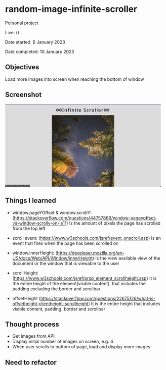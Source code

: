 # random-image-infinite-scroller

Personal project

Live: ()

Date started: 9 January 2023

Date completed: 10 January 2023

## Objectives

Load more images into screen when reaching the bottom of window

## Screenshot

![Alt text](Screenshot%202023-01-10%20at%2011.18.00.png)

## Things I learned

- window.pageYOffset & window.scrollY:(https://stackoverflow.com/questions/44757869/window-pageyoffset-vs-window-scrolly-on-ie11) Is the amount of pixels the page has scrolled from the top left

- scroll event: (https://www.w3schools.com/jsref/event_onscroll.asp) Is an event that fires when the page has been scrolled on
- window.innerHeight: (https://developer.mozilla.org/en-US/docs/Web/API/Window/innerHeight) Is the view available view of the document or the window that is viewable to the user
- scrollHeight: (https://www.w3schools.com/jsref/prop_element_scrollheight.asp) It is the entire height of the element(visible content), that includes the padding excluding the border and scrollbar
- offsetHeight (https://stackoverflow.com/questions/22675126/what-is-offsetheight-clientheight-scrollheight) It is the entire height that includes visible content, padding, border and scrollbar

## Thought process

- Get images from API
- Display initial number of images on screen, e.g. 4
- When user scrolls to bottom of page, load and display more images

## Need to refactor
